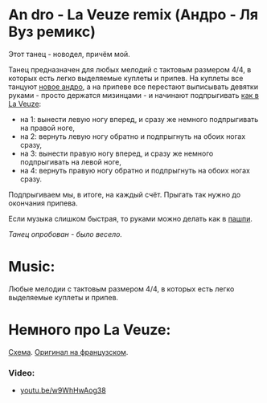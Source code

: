 An dro - La Veuze remix (Андро - Ля Вуз ремикс)
=================
Этот танец - новодел, причём мой.

Танец предназначен для любых мелодий с тактовым размером 4/4, в которых есть легко выделяемые куплеты и припев. На куплеты все танцуют [новое андро](an-dro-nevez.md), а на припеве все перестают выписывать девятки руками - просто держатся мизинцами - и начинают подпрыгивать [как в La Veuze](https://www.youtube.com/watch?v=w9WhHwAog38):

- на 1: вынести левую ногу вперед, и сразу же немного подпрыгивать на правой ноге,
- на 2: вернуть левую ногу обратно и подпрыгнуть на обоих ногах сразу,
- на 3: вынести правую ногу вперед, и сразу же немного подпрыгивать на левой ноге,
- на 4: вернуть правую ногу обратно и подпрыгнуть на обоих ногах сразу.

Подпрыгиваем мы, в итоге, на каждый счёт. Прыгать так нужно до окончания припева.

Если музыка слишком быстрая, то руками можно делать как в [пашпи](pach-pi.md).

_Танец опробован - было весело._

Music:
======
Любые мелодии с тактовым размером 4/4, в которых есть легко выделяемые куплеты и припев.

Немного про La Veuze:
====================
[Схема](https://translate.google.ru/translate?hl=en&sl=fr&tl=ru&u=http%3A%2F%2Fdansesbretonnes.gwalarn.org%2Fdanses%2Fveuze.html&sandbox=1). [Оригинал на французском](http://dansesbretonnes.gwalarn.org/danses/veuze.html).

### Video:
- [youtu.be/w9WhHwAog38](https://www.youtube.com/watch?v=w9WhHwAog38)

